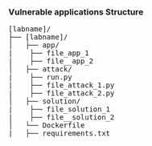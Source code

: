 <h3>Vulnerable applications Structure</h3>
<pre><span></span>[labname]/
├── [labname]/
│&nbsp;&nbsp; ├── app/
|&nbsp;&nbsp;&nbsp; ├── file_app_1
|&nbsp;&nbsp;&nbsp; ├── file__app_2
│&nbsp;&nbsp; ├── attack/
|&nbsp;&nbsp;&nbsp; ├── run.py
|&nbsp;&nbsp;&nbsp; ├── file_attack_1.py
|&nbsp;&nbsp;&nbsp; ├── file_attack_2.py
│&nbsp;&nbsp; ├── solution/
|&nbsp;&nbsp;&nbsp; ├── file_solution_1
|&nbsp;&nbsp;&nbsp; ├── file__solution_2
│&nbsp;&nbsp; └── Dockerfile
|&nbsp;&nbsp; ├── requirements.txt
</pre>
